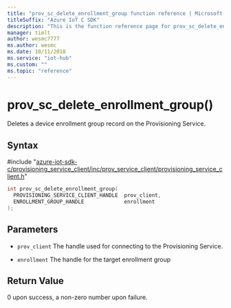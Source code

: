 ```yaml
---                             
title: "prov_sc_delete_enrollment_group function reference | Microsoft Docs" 
titleSuffix: "Azure IoT C SDK"            
description: "This is the function reference page for prov_sc_delete_enrollment_group() in the Azure IoT C SDK. This SDK is used with Azure IoT Hub and Azure IoT Hub Device Provisioning Service"            
manager: timlt                 
author: wesmc7777              
ms.author: wesmc               
ms.date: 10/11/2018                    
ms.service: "iot-hub"             
ms.custom: ""                
ms.topic: "reference"        
---                            
```


# prov_sc_delete_enrollment_group()

Deletes a device enrollment group record on the Provisioning Service.

## Syntax

\#include "[azure-iot-sdk-c/provisioning_service_client/inc/prov_service_client/provisioning_service_client.h](../provisioning-service-client-h.md)"  
```C
int prov_sc_delete_enrollment_group(
  PROVISIONING_SERVICE_CLIENT_HANDLE  prov_client,
  ENROLLMENT_GROUP_HANDLE             enrollment
);
```

## Parameters
* `prov_client` The handle used for connecting to the Provisioning Service. 

* `enrollment` The handle for the target enrollment group

## Return Value
0 upon success, a non-zero number upon failure.

